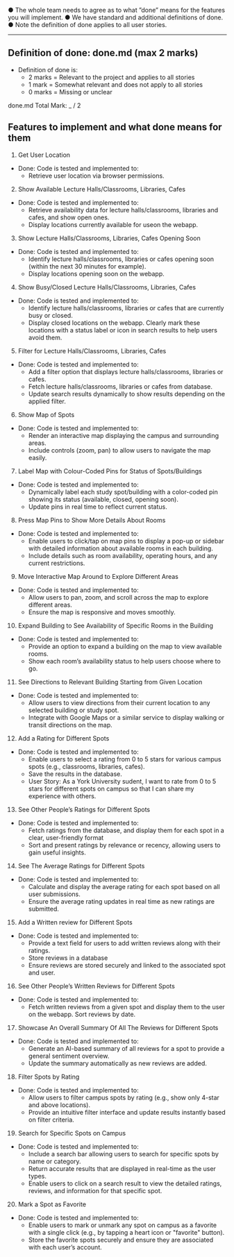 ● The whole team needs to agree as to what ”done” means for the features you will
implement.
● We have standard and additional definitions of done.
● Note the definition of done applies to all user stories.

---
## Definition of done: done.md (max 2 marks)
  - Definition of done is: 
    - 2 marks = Relevant to the project and applies to all stories
    - 1 mark  = Somewhat relevant and does not apply to all stories
    - 0 marks = Missing or unclear

  done.md Total Mark: _ / 2

## Features to implement and what done means for them
1) Get User Location
- Done: Code is tested and implemented to:
    - Retrieve user location via browser permissions.
2) Show Available Lecture Halls/Classrooms, Libraries, Cafes
- Done: Code is tested and implemented to:
    - Retrieve availability data for lecture halls/classrooms, libraries and cafes, and show open ones.
    - Display locations currently available for useon the webapp.
3) Show Lecture Halls/Classrooms, Libraries, Cafes Opening Soon
- Done: Code is tested and implemented to:
    - Identify lecture halls/classrooms, libraries or cafes opening soon (within the next 30 minutes for example).
    - Display locations opening soon on the webapp.
4) Show Busy/Closed Lecture Halls/Classrooms, Libraries, Cafes
- Done: Code is tested and implemented to:
    - Identify lecture halls/classrooms, libraries or cafes that are currently busy or closed.
    - Display closed locations on the webapp.
Clearly mark these locations with a status label or icon in search results to help users avoid them.
5) Filter for Lecture Halls/Classrooms, Libraries, Cafes
- Done: Code is tested and implemented to:
    - Add a filter option that displays lecture halls/classrooms, libraries or cafes.
    - Fetch lecture halls/classrooms, libraries or cafes from database.
    - Update search results dynamically to show results depending on the applied filter.
6) Show Map of Spots
- Done: Code is tested and implemented to:
    - Render an interactive map displaying the campus and surrounding areas.
    - Include controls (zoom, pan) to allow users to navigate the map easily.
7) Label Map with Colour-Coded Pins for Status of Spots/Buildings
- Done: Code is tested and implemented to:
    - Dynamically label each study spot/building with a color-coded pin showing its status (available, closed, opening soon).
    - Update pins in real time to reflect current status.
8) Press Map Pins to Show More Details About Rooms
- Done: Code is tested and implemented to:
    - Enable users to click/tap on map pins to display a pop-up or sidebar with detailed information about available rooms in each building.
    - Include details such as room availability, operating hours, and any current restrictions.
9) Move Interactive Map Around to Explore Different Areas
- Done: Code is tested and implemented to:
    - Allow users to pan, zoom, and scroll across the map to explore different areas.
    - Ensure the map is responsive and moves smoothly.
10) Expand Building to See Availability of Specific Rooms in the Building
- Done: Code is tested and implemented to:
    - Provide an option to expand a building on the map to view available rooms.
    - Show each room’s availability status to help users choose where to go.
11) See Directions to Relevant Building Starting from Given Location
- Done: Code is tested and implemented to:
    - Allow users to view directions from their current location to any selected building or study spot.
    - Integrate with Google Maps or a similar service to display walking or transit directions on the map.
12) Add a Rating for Different Spots
- Done: Code is tested and implemented to:
    - Enable users to select a rating from 0 to 5 stars for various campus spots (e.g., classrooms, libraries, cafes).
    - Save the results in the database.
    - User Story: As a York University sudent, I want to rate from 0 to 5 stars for different spots on campus so that I can share my experience with others.
13) See Other People’s Ratings for Different Spots
- Done: Code is tested and implemented to:
    - Fetch ratings from the database, and display them for each spot in a clear, user-friendly format
    - Sort and present ratings by relevance or recency, allowing users to gain useful insights.
14) See The Average Ratings for Different Spots
- Done: Code is tested and implemented to:
    - Calculate and display the average rating for each spot based on all user submissions.
    - Ensure the average rating updates in real time as new ratings are submitted.
15) Add a Written review for Different Spots
- Done: Code is tested and implemented to:
    - Provide a text field for users to add written reviews along with their ratings.
    - Store reviews in a database
    - Ensure reviews are stored securely and linked to the associated spot and user.
16) See Other People’s Written Reviews for Different Spots
- Done: Code is tested and implemented to:
    - Fetch written reviews from a given spot and display them to the user on the webapp.
Sort reviews by date.
17) Showcase An Overall Summary Of All The Reviews for Different Spots
- Done: Code is tested and implemented to:
    - Generate an AI-based summary of all reviews for a spot to provide a general sentiment overview.
    - Update the summary automatically as new reviews are added.
18) Filter Spots by Rating
- Done: Code is tested and implemented to:
    - Allow users to filter campus spots by rating (e.g., show only 4-star and above locations).
    - Provide an intuitive filter interface and update results instantly based on filter criteria.
19) Search for Specific Spots on Campus
- Done: Code is tested and implemented to:
    - Include a search bar allowing users to search for specific spots by name or category.
    - Return accurate results that are displayed in real-time as the user types.
    - Enable users to click on a search result to view the detailed ratings, reviews, and information for that specific spot.
20) Mark a Spot as Favorite
- Done: Code is tested and implemented to:
    - Enable users to mark or unmark any spot on campus as a favorite with a single click (e.g., by tapping a heart icon or "favorite" button).
    - Store the favorite spots securely and ensure they are associated with each user’s account.